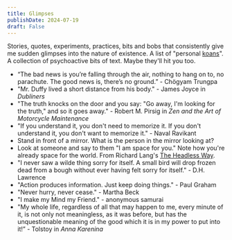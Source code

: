```yaml
---
title: Glimpses
publishDate: 2024-07-19
draft: False
---
```


Stories, quotes, experiments, practices, bits and bobs that consistently give me sudden glimpses into the nature of existence. 
A list of "personal [koans](https://en.wikipedia.org/wiki/Koan)".
A collection of psychoactive bits of text. 
Maybe they'll hit you too. 

- “The bad news is you’re falling through the air, nothing to hang on to, no parachute. The good news is, there’s no ground.” - Chögyam Trungpa
- "Mr. Duffy lived a short distance from his body." - James Joyce in *Dubliners*
- "The truth knocks on the door and you say: "Go away, I'm looking for the truth," and so it goes away." - Robert M. Pirsig in *Zen and the Art of Motorcycle Maintenance*
- "If you understand it, you don't need to memorize it. If you don't understand it, you don't want to memorize it." - Naval Ravikant
- Stand in front of a mirror. What is the person in the mirror looking at?
- Look at someone and say to them "I am space for you." Note how you're already space for the world. From Richard Lang's [The Headless Way](https://www.youtube.com/watch?v=DyYAlAYpS4g).
- "I never saw a wilde thing sorry for itself. A small bird will drop frozen dead from a bough without ever having felt sorry for itself." - D.H. Lawrence
- "Action produces information. Just keep doing things." - Paul Graham
- "Never hurry, never cease." - Martha Beck
- "I make my Mind my Friend." - anonymous samurai
- "My whole life, regardless of all that may happen to me, every minute of it, is not only not meaningless, as it was before, but has the unquestionable meaning of the good which it is in my power to put into it!” - Tolstoy in *Anna Karenina*
